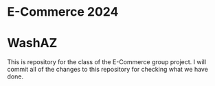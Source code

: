 # E-Commerce 2024
# WashAZ

This is repository for the class of the E-Commerce group project. I will commit all of the changes to this repository for checking what we have done.
